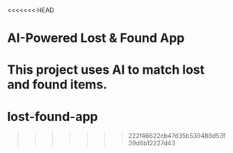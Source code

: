 <<<<<<< HEAD
# AI-Powered Lost & Found App

This project uses AI to match lost and found items.
=======
# lost-found-app
>>>>>>> 222f46622eb47d35b539488d53f39d6b12227d43
